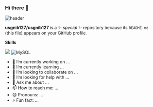 ### Hi there 👋
![header](https://capsule-render.vercel.app/api?type=venom&color=random&height=120&section=header&text=It's%20Gracey's!&fontSize=70)

**usgnib127/usgnib127** is a ✨ _special_ ✨ repository because its `README.md` (this file) appears on your GitHub profile.

**Skills**

<img src="https://img.shields.io/badge/Python-3766AB?style=flat-square&logo=Python&logoColor=white"/> ![MySQL](https://img.shields.io/badge/mysql-4479A1.svg?style=for-the-badge&logo=mysql&logoColor=white)
- 🔭 I’m currently working on ...
- 🌱 I’m currently learning ...
- 👯 I’m looking to collaborate on ...
- 🤔 I’m looking for help with ...
- 💬 Ask me about ...
- 📫 How to reach me: ...
- 😄 Pronouns: ...
- ⚡ Fun fact: ...
  
